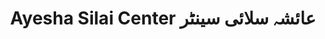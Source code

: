 ---
title: "Ayesha Silai Center عائشہ سلائی سینٹر"
url: /karachi/ayesha-silai-center-y-shh-sly-y-synttr/
shop: tailor
---